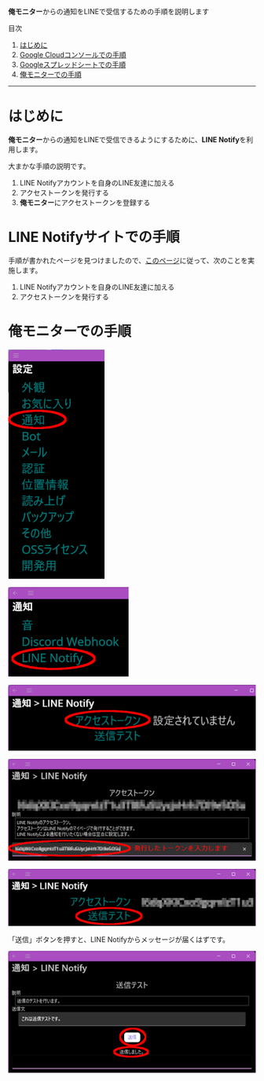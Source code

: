 ﻿**俺モニター**からの通知をLINEで受信するための手順を説明します

目次

1. [はじめに](#introduction)
1. [Google Cloudコンソールでの手順](#googlecloudconsole)
1. [Googleスプレッドシートでの手順](#googlespreadsheet)
1. [俺モニターでの手順](#oremonitor)

---

<a id="introduction"></a>

# はじめに
**俺モニター**からの通知をLINEで受信できるようにするために、**LINE Notify**を利用します。

大まかな手順の説明です。

1. LINE Notifyアカウントを自身のLINE友達に加える
1. アクセストークンを発行する
1. **俺モニター**にアクセストークンを登録する

# LINE Notifyサイトでの手順
手順が書かれたページを見つけましたので、[このページ](https://zenn.dev/protoout/articles/18-line-notify-setup)に従って、次のことを実施します。

1. LINE Notifyアカウントを自身のLINE友達に加える
1. アクセストークンを発行する

# 俺モニターでの手順

![通知](assets/img/LineNotify01.png)

![LINE Notify](assets/img/LineNotify02.png)

![アクセストークン](assets/img/LineNotify03.png)

![トークンの入力](assets/img/LineNotify04.png)

![送信テスト](assets/img/LineNotify05.png)

「送信」ボタンを押すと、LINE Notifyからメッセージが届くはずです。

![送信](assets/img/LineNotify06.png)

